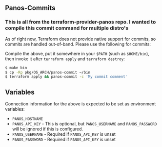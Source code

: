 ## Panos-Commits
### This is all from the terraform-provider-panos repo. I wanted to compile this commit command for multiple distro's

As of right now, Terraform does not provide native support for commits, so
commits are handled out-of-band.  Please use the following for commits:

Compile the above, put it somewhere in your `$PATH` (such as `$HOME/bin`),
then invoke it after `terraform apply` and `terraform destroy`:

```bash
$ make bin
$ cp -Rp pkg/OS_ARCH/panos-commit ~/bin
$ terraform apply && panos-commit -c 'My commit comment'
```

## Variables
Connection information for the above is expected to be set as environment
variables:

* `PANOS_HOSTNAME`
* `PANOS_API_KEY` - This is optional, but `PANOS_USERNAME` and `PANOS_PASSWORD`
  will be ignored if this is configured.
* `PANOS_USERNAME` - Required if `PANOS_API_KEY` is unset
* `PANOS_PASSWORD` - Required if `PANOS_API_KEY` is unset
